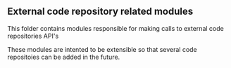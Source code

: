 ## External code repository related modules

This folder contains modules responsible for making calls to external code repositories API's

These modules are intented to be extensible so that several code repositoies can be added in the future.
